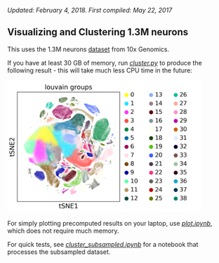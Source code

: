 *Updated: February 4, 2018. First compiled: May 22, 2017*

## Visualizing and Clustering 1.3M neurons

This uses the 1.3M neurons [dataset](https://support.10xgenomics.com/single-cell-gene-expression/datasets/1M_neurons) from 10x Genomics. 

If you have at least 30 GB of memory, run [*cluster.py*](cluster.py) to produce the following result - this will take much less CPU time in the future:

<img src="figures/tsne.png" height=300px>

For simply plotting precomputed results on your laptop, use [*plot.ipynb*](plot.ipynb), which does not require much memory.

For quick tests, see [*cluster_subsampled.ipynb*](cluster_subsampled.ipynb) for a notebook that processes the subsampled dataset.

